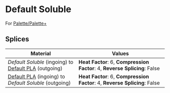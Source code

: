 # Default Soluble

For [Palette/Palette+](palette.md)

## Splices

Material | Values
-------- | ------
_Default Soluble_ (ingoing) to [Default PLA](default_pla.md) (outgoing) | **Heat Factor**: 6, **Compression Factor**: 4, **Reverse Splicing**: False
[Default PLA](default_pla.md) (ingoing) to _Default Soluble_ (outgoing) | **Heat Factor**: 6, **Compression Factor**: 4, **Reverse Splicing**: False
